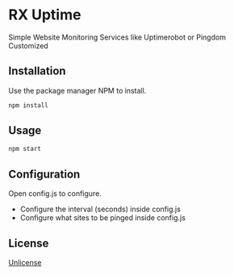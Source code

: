 # RX Uptime

Simple Website Monitoring Services like Uptimerobot or Pingdom Customized

## Installation

Use the package manager NPM to install.

```javascript
npm install
```

## Usage

```javascript
npm start
```

## Configuration

Open config.js to configure.  
- Configure the interval (seconds) inside config.js
- Configure what sites to be pinged inside config.js


## License

[Unlicense](https://github.com/rasyidrafi/RX-Uptime/blob/master/LICENSE)
